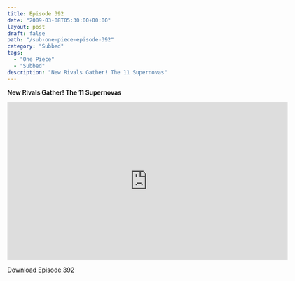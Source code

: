 ```yaml
---
title: Episode 392
date: "2009-03-08T05:30:00+00:00"
layout: post
draft: false
path: "/sub-one-piece-episode-392"
category: "Subbed"
tags:
  - "One Piece"
  - "Subbed"
description: "New Rivals Gather! The 11 Supernovas"
---
```


**New Rivals Gather! The 11 Supernovas**

<iframe width="640" height="360" src="https://www.rapidvideo.com/e/FXV102E6IC" frameborder="0" marginwidth=0 marginheight=0 scrolling=no allowfullscreen></iframe>

<a href="http://ouo.io/qs/eCodkFEQ?s=https://rapidvid.to/d/https://www.rapidvideo.com/e/FXV102E6IC">Download Episode 392</a>
